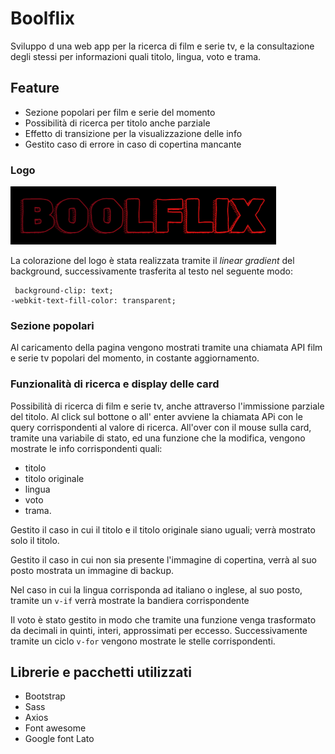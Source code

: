 # Boolflix

Sviluppo d una web app per la ricerca di film e serie tv, e la consultazione degli stessi per informazioni quali titolo, lingua, voto e trama.

## Feature 
 - Sezione popolari per film e serie del momento
 - Possibilità di ricerca per titolo anche parziale
 - Effetto di transizione per la visualizzazione delle info
 - Gestito caso di errore in caso di copertina mancante

### Logo

![Logo](./public/logo.png)

La colorazione del logo è stata realizzata tramite il *linear gradient* del background, successivamente trasferita al testo nel seguente modo:

```
 background-clip: text;
-webkit-text-fill-color: transparent;
```

### Sezione popolari

Al caricamento della pagina vengono mostrati tramite una chiamata API film e serie tv popolari del momento, in costante aggiornamento.

### Funzionalità di ricerca e display delle card

Possibilità di ricerca di film e serie tv, anche attraverso l'immissione parziale del titolo. Al click sul bottone o all' enter avviene la chiamata APi con le query corrispondenti al valore di ricerca.
All'over con il mouse sulla card, tramite una variabile di stato, ed una funzione che la modifica, vengono mostrate le info corrispondenti quali:
- titolo
- titolo originale
- lingua
- voto
- trama.

Gestito il caso in cui il titolo e il titolo originale siano uguali; verrà mostrato solo il titolo.

Gestito il caso in cui non sia presente l'immagine di copertina, verrà al suo posto mostrata un immagine di backup.

Nel caso in cui la lingua corrisponda ad italiano o inglese, al suo posto, tramite un `v-if` verrà mostrate la bandiera corrispondente

Il voto è stato gestito in modo che tramite una funzione venga trasformato da decimali in quinti, interi, approssimati per eccesso. Successivamente tramite un ciclo `v-for` vengono mostrate le stelle corrispondenti.

## Librerie e pacchetti utilizzati

- Bootstrap
- Sass
- Axios
- Font awesome
- Google font Lato


